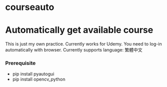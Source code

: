 # courseauto
Automatically get available course
================================================================
This is just my own practice.
Currently works for Udemy. You need to log-in automatically with browser.
Currently supports language: 繁體中文

### Prerequisite
* pip install pyautogui
* pip install opencv_python
